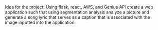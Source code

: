 Idea for the project: Using flask, react, AWS, and Genius API create a web application
such that using segmentation analysis analyze a picture and generate a song lyric 
that serves as a caption that is associated with the image inputted into the application. 